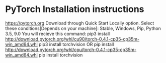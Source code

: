 # PyTorch Installation instructions

https://pytorch.org
Download through Quick Start Locally option.
Select these conditions[Depends on your machine]: Stable, Windows, Pip, Python 3.5, 9.0 
You will recieve this command:
  pip3 install http://download.pytorch.org/whl/cu90/torch-0.4.1-cp35-cp35m-win_amd64.whl
  pip3 install torchvision
  OR
  pip install http://download.pytorch.org/whl/cpu/torch-0.4.1-cp35-cp35m-win_amd64.whl
  pip install torchvision
  
